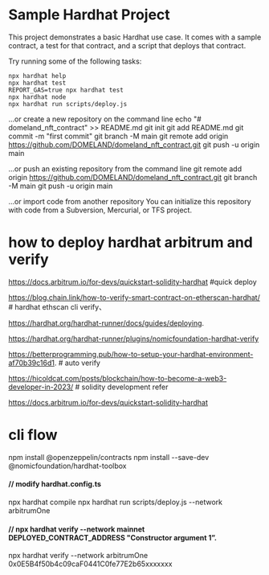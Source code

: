 # Sample Hardhat Project

This project demonstrates a basic Hardhat use case. It comes with a sample contract, a test for that contract, and a script that deploys that contract.

Try running some of the following tasks:

```shell
npx hardhat help
npx hardhat test
REPORT_GAS=true npx hardhat test
npx hardhat node
npx hardhat run scripts/deploy.js
```

…or create a new repository on the command line
echo "# domeland_nft_contract" >> README.md
git init
git add README.md
git commit -m "first commit"
git branch -M main
git remote add origin https://github.com/DOMELAND/domeland_nft_contract.git
git push -u origin main

…or push an existing repository from the command line
git remote add origin https://github.com/DOMELAND/domeland_nft_contract.git
git branch -M main
git push -u origin main

…or import code from another repository
You can initialize this repository with code from a Subversion, Mercurial, or TFS project.


# how to deploy hardhat arbitrum and verify

https://docs.arbitrum.io/for-devs/quickstart-solidity-hardhat    #quick deploy

https://blog.chain.link/how-to-verify-smart-contract-on-etherscan-hardhat/      # hardhat ethscan cli verify、

https://hardhat.org/hardhat-runner/docs/guides/deploying.    


https://hardhat.org/hardhat-runner/plugins/nomicfoundation-hardhat-verify

https://betterprogramming.pub/how-to-setup-your-hardhat-environment-af70b39c16d1.  #  auto verify

https://hicoldcat.com/posts/blockchain/how-to-become-a-web3-developer-in-2023/      # solidity development refer


https://docs.arbitrum.io/for-devs/quickstart-solidity-hardhat


# cli flow

npm install @openzeppelin/contracts
npm install --save-dev @nomicfoundation/hardhat-toolbox

#### // modify hardhat.config.ts
npx hardhat compile
npx hardhat run scripts/deploy.js --network arbitrumOne

#### // npx hardhat verify --network mainnet DEPLOYED_CONTRACT_ADDRESS "Constructor argument 1”.  

npx hardhat verify --network arbitrumOne 0x0E5B4f50b4c09caF0441C0fe77E2b65xxxxxxx

